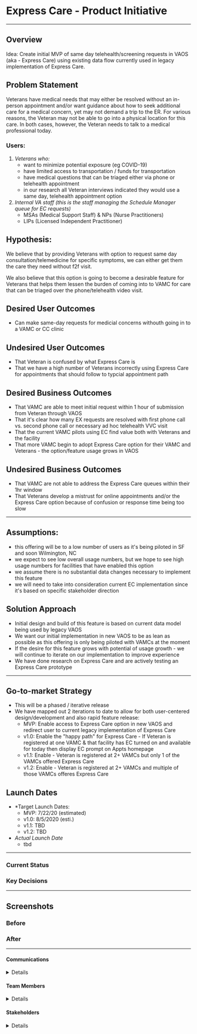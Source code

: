 # Express Care - Product Initiative
---

## Overview
Idea: Create initial MVP of same day telehealth/screening requests in VAOS (aka - Express Care) using existing data flow currently used in legacy implementation of Express Care.

## Problem Statement
Veterans have medical needs that may either be resolved without an in-person appointment and/or want guidance about how to seek additional care for a medical concern, yet may not demand a trip to the ER. For various reasons, the Veteran may not be able to go into a physical location for this care. In both cases, however, the Veteran needs to talk to a medical professional today.

### Users:
1. *Veterans who:*
   - want to minimize potential exposure (eg COVID-19)
   - have limited access to transportation / funds for transportation
   - have medical questions that can be triaged either via phone or telehealth appointment 
   - in our research all Veteran interviews indicated they would use a same day, telehealth appointment option
2. *Internal VA staff* _(this is the staff managing the Schedule Manager queue for EC requests)_
   - MSAs (Medical Support Staff) & NPs (Nurse Practitioners)
   - LIPs (Licensed Independent Practitioner)
   
## Hypothesis:
We believe that by providing Veterans with option to request same day consultation/telemedicine for specific symptoms, we can either get them the care they need without f2f visit.

We also believe that this option is going to become a desirable feature for Veterans that helps them lessen the burden of coming into to VAMC for care that can be triaged over the phone/telehealth video visit.

 
## Desired User Outcomes
 - Can make same-day requests for medicial concerns withouth going in to a VAMC or CC clinic

## Undesired User Outcomes
 - That Veteran is confused by what Express Care is
 - That we have a high number of Veterans incorrectly using Express Care for appointments that should follow to typcial appointment path

## Desired Business Outcomes
 - That VAMC are able to meet initial request within 1 hour of submission from Veteran through VAOS
 - That it's clear how many EX requests are resolved with first phone call vs. second phone call or necessary ad hoc telehealth VVC visit
 - That the current VAMC pilots using EC find value both with Veterans and the facility 
 - That more VAMC begin to adopt Express Care option for their VAMC and Veterans - the option/feature usage grows in VAOS

## Undesired Business Outcomes
 - That VAMC are not able to address the Express Care queues within their 1hr window
 - That Veterans develop a mistrust for online appointments and/or the Express Care option because of confusion or response time being too slow

---
## Assumptions:
  - this offering will be to a low number of users as it's being piloted in SF and soon Wilmington, NC
  - we expect to see low overall usage numbers, but we hope to see high usage numbers for facilities that have enabled this option
  - we assume there is no substantial data changes necessary to implement this feature
  - we will need to take into consideration current EC implementation since it's based on specific stakeholder direction

## Solution Approach
- Initial design and build of this feature is based on current data model being used by legacy VAOS
- We want our initial implementation in new VAOS to be as lean as possible as this offering is only being piloted with VAMCs at the moment
- If the desire for this feature grows with potential of usage growth - we will continue to iterate on our implementation to improve experience
- We have done research on Express Care and are actively testing an Express Care prototype 

--- 

## Go-to-market Strategy
 - This will be a phased / iterative release
 - We have mapped out 2 iterations to date to allow for both user-centered design/development and also rapid feature release:
    - MVP: Enable access to Express Care option in new VAOS and redirect user to current legacy implementation of Express Care
    - v1.0: Enable the "happy path" for Express Care - If Veteran is registered at one VAMC & that facility has EC turned on and available for today then display EC prompt on Appts homepage
    - v1.1: Enable - Veteran is registered at 2+ VAMCs but only 1 of the VAMCs offered Express Care
    - v1.2: Enable - Veteran is registered at 2+ VAMCs and multiple of those VAMCs offeres Express Care

## Launch Dates
- *Target Launch Dates:
  - MVP: 7/22/20 (estimated)
  - v1.0: 8/5/2020 (esti.)
  - v1.1: TBD
  - v1.2: TBD
- *Actual Launch Date* 
  - tbd
---

### Current Status

### Key Decisions

---
   
## Screenshots

### Before

### After

---

#### Communications

<details>

- Team Name: 
- GitHub Label: 
- Slack channel: 
- Product POCs:
- Stakeholders: 

</details>

#### Team Members

<details>
 
 - DEPO Lead: 
 - PM: 
 - Engineering:
 - Research/Design: 
 
</details>


#### Stakeholders

<details>
 
_What offices/departments are critical to make this initiative successful?_
 
</details>
